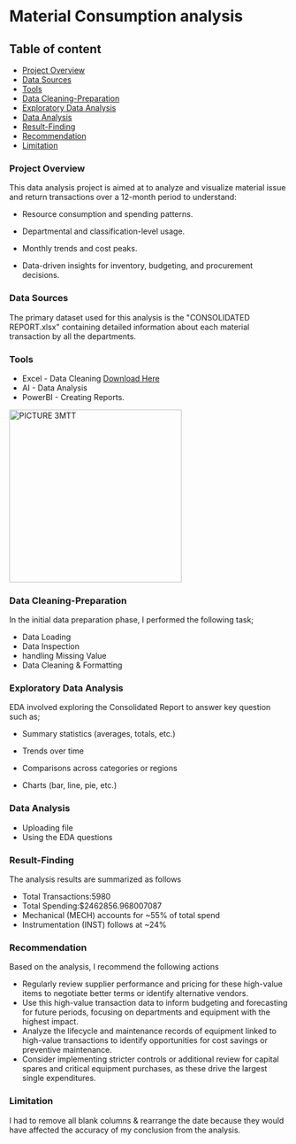 # Material Consumption analysis

## Table of content

- [Project Overview](#project-overview)
- [Data Sources](#data-sources)
- [Tools](#tools)
- [Data Cleaning-Preparation](#data-cleaning-preparation)
- [Exploratory Data Analysis](#exploratory-data-analysis)
- [Data Analysis](#data-analysis)
- [Result-Finding](#result-finding)
- [Recommendation](#recommendation)
- [Limitation](#limitation)
 
 ### Project Overview

This data analysis project is aimed at to analyze and visualize material issue and return transactions over a 12-month period to understand:

- Resource consumption and spending patterns.

- Departmental and classification-level usage.

- Monthly trends and cost peaks.

- Data-driven insights for inventory, budgeting, and procurement decisions.

### Data Sources

The primary dataset used for this analysis is the "CONSOLIDATED REPORT.xlsx" containing detailed information about each material transaction by all the departments. 

### Tools

- Excel - Data Cleaning [Download Here](https://microsoft.com)
- AI - Data Analysis
- PowerBI - Creating Reports.

<img width="312" alt="PICTURE 3MTT" src="https://github.com/user-attachments/assets/55d07a01-d919-47ec-81cf-6e24edb3f62b" />


### Data Cleaning-Preparation

In the initial data preparation phase, I performed the following task;
  
- Data Loading
- Data Inspection
- handling Missing Value
- Data Cleaning & Formatting

### Exploratory Data Analysis

EDA involved exploring the Consolidated Report to answer key question such as;

- Summary statistics (averages, totals, etc.)

- Trends over time

- Comparisons across categories or regions

- Charts (bar, line, pie, etc.)

### Data Analysis

- Uploading file
- Using the EDA questions

### Result-Finding

The analysis results are summarized as follows 
- Total Transactions:5980
- Total Spending:$2462856.968007087
- Mechanical (MECH) accounts for ~55% of total spend
- Instrumentation (INST) follows at ~24%

### Recommendation

Based on the analysis, I recommend the following actions
- Regularly review supplier performance and pricing for these high-value items to negotiate better terms or identify alternative vendors.
- Use this high-value transaction data to inform budgeting and forecasting for future periods, focusing on departments and equipment with the highest impact.
- Analyze the lifecycle and maintenance records of equipment linked to high-value transactions to identify opportunities for cost savings or preventive maintenance.
- Consider implementing stricter controls or additional review for capital spares and critical equipment purchases, as these drive the largest single expenditures.

### Limitation

I had to remove all blank columns & rearrange the date because they would have affected the accuracy of my conclusion from the analysis.
